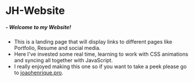 # JH-Website
##### - Welcome to my Website!
+ This is a landing page that will display links to different pages like Portfolio, Resume and social media.
+ Here I've invested some real time, learning to work with CSS animations and syncing all together with JavaScript.
+ I really enjoyed making this one so if you want to take a peek please go to [joaohenrique.pro](https://joao-henrique.github.io/JH-Website/).
